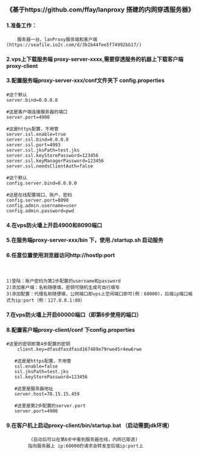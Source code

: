 ### ﻿《基于https://github.com/ffay/lanproxy   搭建的内网穿透服务器》

#### 1.准备工作：

```
	服务器一台、lanProxy服务端和客户端(https://seafile.io2c.com/d/3b1b44fee5f74992bb17/)
```



#### 2.vps上下载服务端 proxy-server-xxxx,需要穿透服务的机器上下载客户端proxy-client

#### 3.配置服务端proxy-server-xxx/conf文件夹下 config.properties

```
#这个默认
server.bind=0.0.0.0

#这是客户端连接服务器的端口
server.port=4900

#这是https配置，不用管
server.ssl.enable=true
server.ssl.bind=0.0.0.0
server.ssl.port=4993
server.ssl.jksPath=test.jks
server.ssl.keyStorePassword=123456
server.ssl.keyManagerPassword=123456
server.ssl.needsClientAuth=false

#这个默认
config.server.bind=0.0.0.0

#这是在线配置端口、账户、密码
config.server.port=8090
config.admin.username=user
config.admin.password=pwd
```

#### 4.在vps防火墙上开启4900和8090端口

#### 5.在服务端proxy-server-xxx/bin 下，使用./startup.sh 启动服务

#### 6.任意位置使用浏览器访问http://hostIp:port

​	

```
1)登陆：账户密码为第2步配置的username和password
2)添加客户端：名称随便填，密钥可随机生成可自行填写
3)添加配置：代理名称随便填，公网端口即vps上空闲端口即可(例：60000)，后端ip端口格式为ip:port（例：127.0.0.1:80）
```

#### 7.在vps防火墙上开启60000端口（即第6步使用的端口）

#### 8.配置客户端proxy-client/conf 下config.properties

```
#这里的密钥即第4步配置的密钥
	client.key=dfasdfasdfasd167489e79rwe45r4ew6rwe

​	#这是是https配置，不用管
​	ssl.enable=false
​	ssl.jksPath=test.jks
​	ssl.keyStorePassword=123456
​	
​	#这里是服务器地址	
​	server.host=78.15.15.459

​	#这里是第2步配置的server.port
​	server.port=4900
```

#### 9.在客户机上启动proxy-client/bin/startup.bat （启动需要jdk环境）

```
		 (启动后可以在第6步中看到服务器在线，内网已穿透)
		指向服务器上 ip:60000的请求会转发至后端ip:port上
```

​	